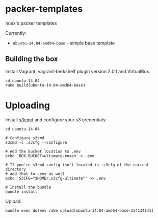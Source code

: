 packer-templates
================

nuex's packer templates

Currently:

  * `ubuntu-14.04-amd64-base` - simple base template

## Building the box

Install Vagrant, vagrant-berkshelf plugin version 2.0.1 and VirtualBox.

    cd ubuntu-14.04
    rake build[ubuntu-14.04-amd64-base]

# Uploading

Install [s3cmd](http://s3tools.org/s3cmd) and configure your s3 credentials:

    cd ubuntu-14.04

    # Configure s3cmd
    s3cmd -c .s3cfg --configure

    # Add the bucket location to .env
    echo 'BOX_BUCKET=ultimate-boxen' > .env

    # If you're s3cmd config isn't located in .s3cfg of the current directory
    # add that to .env as well
    echo 'S3CFG="$HOME/.s3cfg-ultimate"' >> .env

    # Install the bundle
    bundle install

Upload:

    bundle exec dotenv rake upload[ubuntu-14.04-amd64-base-134134141]

